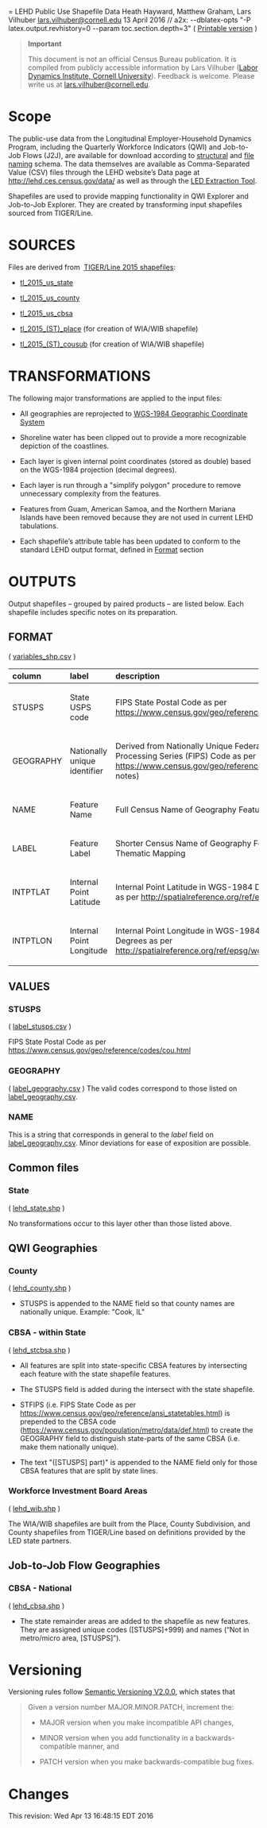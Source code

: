 = LEHD Public Use Shapefile Data
Heath Hayward, Matthew Graham, Lars Vilhuber <lars.vilhuber@cornell.edu>
13 April 2016
// a2x: --dblatex-opts "-P latex.output.revhistory=0 --param toc.section.depth=3"
( [Printable version](lehd_shapefiles.pdf) )

> **Important**
>
> This document is not an official Census Bureau publication. It is
> compiled from publicly accessible information by Lars Vilhuber ([Labor
> Dynamics Institute, Cornell
> University](http://www.ilr.cornell.edu/ldi/)). Feedback is welcome.
> Please write us at
> [lars.vilhuber@cornell.edu](mailto:lars.vilhuber@cornell.edu?subject=LEHD_Shapefiles).

Scope
=====

The public-use data from the Longitudinal Employer-Household Dynamics
Program, including the Quarterly Workforce Indicators (QWI) and
Job-to-Job Flows (J2J), are available for download according to
[structural](lehd_public_use_schema) and [file naming](lehd_csv_naming)
schema. The data themselves are available as Comma-Separated Value (CSV)
files through the LEHD website’s Data page at
<http://lehd.ces.census.gov/data/> as well as through the [LED
Extraction Tool](http://ledextract.ces.census.gov/).

Shapefiles are used to provide mapping functionality in QWI Explorer and
Job-to-Job Explorer. They are created by transforming input shapefiles
sourced from TIGER/Line.

SOURCES
=======

Files are derived from  [TIGER/Line 2015
shapefiles](https://www.census.gov/geo/maps-data/data/tiger-line.html):

-   [tl\_2015\_us\_state](http://www2.census.gov/geo/tiger/TIGER2015/STATE/)

-   [tl\_2015\_us\_county](http://www2.census.gov/geo/tiger/TIGER2015/COUNTY/)

-   [tl\_2015\_us\_cbsa](http://www2.census.gov/geo/tiger/TIGER2015/CBSA/)

-   [tl\_2015\_(ST)\_place](http://www2.census.gov/geo/tiger/TIGER2015/PLACE/)
    (for creation of WIA/WIB shapefile)

-   [tl\_2015\_(ST)\_cousub](http://www2.census.gov/geo/tiger/TIGER2015/COUSUB/)
    (for creation of WIA/WIB shapefile)

TRANSFORMATIONS
===============

The following major transformations are applied to the input files:

-   All geographies are reprojected to [WGS-1984 Geographic Coordinate
    System](http://spatialreference.org/ref/epsg/wgs-84/)

-   Shoreline water has been clipped out to provide a more recognizable
    depiction of the coastlines.

-   Each layer is given internal point coordinates (stored as double)
    based on the WGS-1984 projection (decimal degrees).

-   Each layer is run through a "simplify polygon" procedure to remove
    unnecessary complexity from the features.

-   Features from Guam, American Samoa, and the Northern Mariana Islands
    have been removed because they are not used in current LEHD
    tabulations.

-   Each shapefile’s attribute table has been updated to conform to the
    standard LEHD output format, defined in [Format](#format) section

OUTPUTS
=======

Output shapefiles – grouped by paired products – are listed below. Each
shapefile includes specific notes on its preparation.

FORMAT
------

( [variables\_shp.csv](variables_shp.csv) )

<table>
<col width="14%" />
<col width="14%" />
<col width="35%" />
<col width="35%" />
<thead>
<tr class="header">
<th align="left">column</th>
<th align="left">label</th>
<th align="left">description</th>
<th align="left">type</th>
</tr>
</thead>
<tbody>
<tr class="odd">
<td align="left"><p>STUSPS</p></td>
<td align="left"><p>State USPS code</p></td>
<td align="left"><p>FIPS State Postal Code as per <a href="https://www.census.gov/geo/reference/codes/cou.html">https://www.census.gov/geo/reference/codes/cou.html</a></p></td>
<td align="left"><p>string</p></td>
</tr>
<tr class="even">
<td align="left"><p>GEOGRAPHY</p></td>
<td align="left"><p>Nationally unique identifier</p></td>
<td align="left"><p>Derived from Nationally Unique Federal Information Processing Series (FIPS) Code as per <a href="https://www.census.gov/geo/reference/ansi.html">https://www.census.gov/geo/reference/ansi.html</a> (see notes)</p></td>
<td align="left"><p>string</p></td>
</tr>
<tr class="odd">
<td align="left"><p>NAME</p></td>
<td align="left"><p>Feature Name</p></td>
<td align="left"><p>Full Census Name of Geography Feature</p></td>
<td align="left"><p>string</p></td>
</tr>
<tr class="even">
<td align="left"><p>LABEL</p></td>
<td align="left"><p>Feature Label</p></td>
<td align="left"><p>Shorter Census Name of Geography Feature for Thematic Mapping</p></td>
<td align="left"><p>string</p></td>
</tr>
<tr class="odd">
<td align="left"><p>INTPTLAT</p></td>
<td align="left"><p>Internal Point Latitude</p></td>
<td align="left"><p>Internal Point Latitude in WGS-1984 Decimal Degrees as per <a href="http://spatialreference.org/ref/epsg/wgs-84/">http://spatialreference.org/ref/epsg/wgs-84/</a></p></td>
<td align="left"><p>double</p></td>
</tr>
<tr class="even">
<td align="left"><p>INTPTLON</p></td>
<td align="left"><p>Internal Point Longitude</p></td>
<td align="left"><p>Internal Point Longitude in WGS-1984 Decimal Degrees as per <a href="http://spatialreference.org/ref/epsg/wgs-84/">http://spatialreference.org/ref/epsg/wgs-84/</a></p></td>
<td align="left"><p>double</p></td>
</tr>
</tbody>
</table>

VALUES
------

### STUSPS

( [label\_stusps.csv](label_stusps.csv) )

FIPS State Postal Code as per
<https://www.census.gov/geo/reference/codes/cou.html>

### GEOGRAPHY

( [label\_geography.csv](label_geography.csv) ) The valid codes
correspond to those listed on
[label\_geography.csv](label_geography.csv).

### NAME

This is a string that corresponds in general to the *label* field on
[label\_geography.csv](label_geography.csv). Minor deviations for ease
of exposition are possible.

Common files
------------

### State

( [lehd\_state.shp](lehd_state.shp) )

No transformations occur to this layer other than those listed above.

QWI Geographies
---------------

### County

( [lehd\_county.shp](lehd_county.shp) )

-   STUSPS is appended to the NAME field so that county names are
    nationally unique. Example: "Cook, IL"

### CBSA - within State

( [lehd\_stcbsa.shp](lehd_stcbsa.shp) )

-   All features are split into state-specific CBSA features by
    intersecting each feature with the state shapefile features.

-   The STUSPS field is added during the intersect with the state
    shapefile.

-   STFIPS (i.e. FIPS State Code as per
    <https://www.census.gov/geo/reference/ansi_statetables.html>) is
    prepended to the CBSA code
    (<https://www.census.gov/population/metro/data/def.html>) to create
    the GEOGRAPHY field to distinguish state-parts of the same CBSA
    (i.e. make them nationally unique).

-   The text "([STUSPS] part)" is appended to the NAME field only for
    those CBSA features that are split by state lines.

### Workforce Investment Board Areas

( [lehd\_wib.shp](lehd_wib.shp) )

The WIA/WIB shapefiles are built from the Place, County Subdivision, and
County shapefiles from TIGER/Line based on definitions provided by the
LED state partners.

Job-to-Job Flow Geographies
---------------------------

### CBSA - National

( [lehd\_cbsa.shp](lehd_cbsa.shp) )

-   The state remainder areas are added to the shapefile as new
    features. They are assigned unique codes ([STUSPS]+999) and names
    (“Not in metro/micro area, [STUSPS]”).

Versioning
==========

Versioning rules follow [Semantic Versioning
V2.0.0](http://semver.org/spec/v2.0.0.html), which states that

> Given a version number MAJOR.MINOR.PATCH, increment the:
>
> -   MAJOR version when you make incompatible API changes,
>
> -   MINOR version when you add functionality in a backwards-compatible
>     manner, and
>
> -   PATCH version when you make backwards-compatible bug fixes.
>
Changes
=======

This revision: Wed Apr 13 16:48:15 EDT 2016
